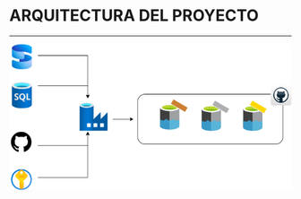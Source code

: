 # ARQUITECTURA DEL PROYECTO
---

<p align="center">
  <img src="image/arquitecturadraw.png" alt="Diagrama de Arquitectura">
</p>
